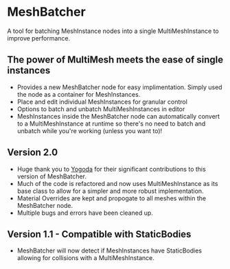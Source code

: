 # MeshBatcher
 A tool for batching MeshInstance nodes into a single MultiMeshInstance to improve performance.

## The power of MultiMesh meets the ease of single instances
- Provides a new MeshBatcher node for easy implimentation. Simply used the node as a container for MeshInstances.
- Place and edit individual MeshInstances for granular control
- Options to batch and unbatch MultiMeshInstances in editor
- MeshInstances inside the MeshBatcher node can automatically convert to a MultiMeshInstance at runtime so there's no need to batch and unbatch while you're working (unless you want to)!

## Version 2.0
- Huge thank you to [Yogoda](https://github.com/Yogoda) for their significant contributions to this version of MeshBatcher.
- Much of the code is refactored and now uses MultiMeshInstance as its base class to allow for a simpler and more robust implementation.
- Material Overrides are kept and propogate to all meshes within the MeshBatcher node.
- Multiple bugs and errors have been cleaned up.

## Version 1.1 - Compatible with StaticBodies
- MeshBatcher will now detect if MeshInstances have StaticBodies allowing for collisions with a MultiMeshInstance.
